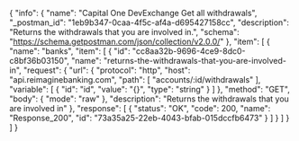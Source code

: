 {
  "info": {
    "name": "Capital One DevExchange Get all withdrawals",
    "_postman_id": "1eb9b347-0caa-4f5c-af4a-d695427158cc",
    "description": "Returns the withdrawals that you are involved in.",
    "schema": "https://schema.getpostman.com/json/collection/v2.0.0/"
  },
  "item": [
    {
      "name": "banks",
      "item": [
        {
          "id": "cc8aa32b-9696-4ce9-8dc0-c8bf36b03150",
          "name": "returns-the-withdrawals-that-you-are-involved-in",
          "request": {
            "url": {
              "protocol": "http",
              "host": "api.reimaginebanking.com",
              "path": [
                "accounts/:id/withdrawals"
              ],
              "variable": [
                {
                  "id": "id",
                  "value": "{}",
                  "type": "string"
                }
              ]
            },
            "method": "GET",
            "body": {
              "mode": "raw"
            },
            "description": "Returns the withdrawals that you are involved in"
          },
          "response": [
            {
              "status": "OK",
              "code": 200,
              "name": "Response_200",
              "id": "73a35a25-22eb-4043-bfab-015dccfb6473"
            }
          ]
        }
      ]
    }
  ]
}